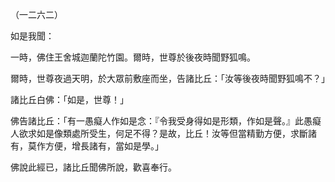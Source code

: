 （一二六二）

如是我聞：

一時，佛住王舍城迦蘭陀竹園。爾時，世尊於後夜時聞野狐鳴。

爾時，世尊夜過天明，於大眾前敷座而坐，告諸比丘：「汝等後夜時聞野狐鳴不？」

諸比丘白佛：「如是，世尊！」

佛告諸比丘：「有一愚癡人作如是念：『令我受身得如是形類，作如是聲。』此愚癡人欲求如是像類處所受生，何足不得？是故，比丘！汝等但當精勤方便，求斷諸有，莫作方便，增長諸有，當如是學。」

佛說此經已，諸比丘聞佛所說，歡喜奉行。



